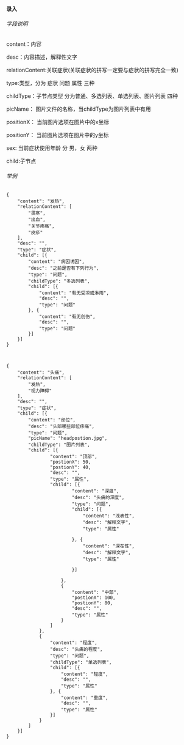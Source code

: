 #### 录入

###### 字段说明

content：内容

desc：内容描述，解释性文字

relationContent:关联症状(关联症状的拼写一定要与症状的拼写完全一致)

type:类型，分为 症状 问题 属性 三种

childType：子节点类型 分为普通、多选列表、单选列表、图片列表 四种

picName： 图片文件的名称，当childType为图片列表中有用

positionX： 当前图片选项在图片中的x坐标

positionY： 当前图片选项在图片中的y坐标

sex: 当前症状使用年龄 分 男，女 两种

child:子节点

###### 举例
    {
    	"content": "发热",
    	"relationContent": [
    		"畏寒",
    		"出血",
    		"关节疼痛",
    		"皮疹"
    	],
    	"desc": "",
    	"type": "症状",
    	"child": [{
    		"content": "病因诱因",
    		"desc": "之前是否有下列行为",
    		"type": "问题",
    		"childType": "多选列表",
    		"child": [{
    			"content": "有无受凉或淋雨",
    			"desc": "",
    			"type": "问题"
    		}, {
    			"content": "有无创伤",
    			"desc": "",
    			"type": "问题"
    		}]
    	}]
    }
    
    
    
    {
    	"content": "头痛",
    	"relationContent": [
    		"发热",
    		"视力障碍"
    	],
    	"desc": "",
    	"type": "症状",
    	"child": [{
    		"content": "部位",
    		"desc": "头部哪些部位疼痛",
    		"type": "问题",
    		"picName": "headpostion.jpg",
    		"childType": "图片列表",
    		"child": [{
    				"content": "顶部",
    				"postionX": 50,
    				"postionY": 40,
    				"desc": "",
    				"type": "属性",
    				"child": [{
    						"content": "深度",
    						"desc": "头痛的深度",
    						"type": "问题",
    						"child": [{
    							"content": "浅表性",
    							"desc": "解释文字",
    							"type": "属性"
    
    						}, {
    							"content": "深在性",
    							"desc": "解释文字",
    							"type": "属性"
    
    						}]
    
    					},
    					{
    						"content": "中部",
    						"postionX": 100,
    						"postionY": 80,
    						"desc": "",
    						"type": "属性"
    					}
    				]
    			},
    			{
    				"content": "程度",
    				"desc": "头痛的程度",
    				"type": "问题",
    				"childType": "单选列表",
    				"child": [{
    					"content": "轻度",
    					"desc": "",
    					"type": "属性"
    				}, {
    					"content": "重度",
    					"desc": "",
    					"type": "属性"
    				}]
    			}
    		]
    	}]
    }